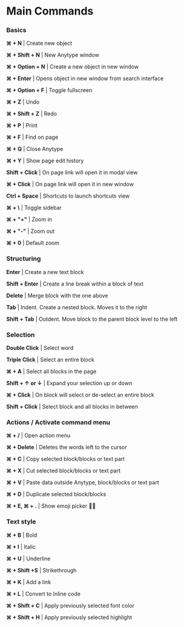 # Main Commands

### Basics

**⌘ + N** | Create new object&#x20;

**⌘ + Shift + N** | New Anytype window&#x20;

**⌘ + Option + N** | Create a new object in new window&#x20;

**⌘ + Enter** | Opens object in new window from search interface&#x20;

**⌘ + Option + F** | Toggle fullscreen&#x20;

**⌘ + Z** | Undo&#x20;

**⌘ + Shift + Z** | Redo&#x20;

**⌘ + P** | Print&#x20;

**⌘ + F** | Find on page&#x20;

**⌘ + Q** | Close Anytype&#x20;

**⌘ + Y** | Show page edit history&#x20;

**Shift + Click** | On page link will open it in modal view&#x20;

**⌘ + Click** | On page link will open it in new window&#x20;

**Ctrl + Space** | Shortcuts to launch shortcuts view&#x20;

**⌘ + \\** | Toggle sidebar&#x20;

**⌘ + "+"** | Zoom in&#x20;

**⌘ + "-"** | Zoom out&#x20;

**⌘ + 0** | Default zoom&#x20;

### Structuring&#x20;

**Enter** | Create a new text block&#x20;

**Shift + Enter** | Create a line break within a block of text&#x20;

**Delete** | Merge block with the one above&#x20;

**Tab** | Indent. Сreate a nested block. Moves it to the right&#x20;

**Shift + Tab** | Outdent. Move block to the parent block level to the left&#x20;

### Selection&#x20;

**Double Click** | Select word&#x20;

**Triple Click** | Select an entire block&#x20;

**⌘ + A** | Select all blocks in the page&#x20;

**Shift + ↑ or ↓** | Expand your selection up or down&#x20;

**⌘ + Click** | On block will select or de-select an entire block&#x20;

**Shift + Click** | Select block and all blocks in between&#x20;

### Actions / Activate command menu&#x20;

**⌘ + /** | Open action menu&#x20;

**⌘ + Delete** | Deletes the words left to the cursor&#x20;

**⌘ + C** | Copy selected block/blocks or text part&#x20;

**⌘ + X** | Cut selected block/blocks or text part&#x20;

**⌘ + V** | Paste data outside Anytype, block/blocks or text part&#x20;

**⌘ + D** | Duplicate selected block/blocks&#x20;

**⌘ + E, ⌘ + .** | Show emoji picker 🏄‍♂️&#x20;

### Text style&#x20;

**⌘ + B** | Bold&#x20;

**⌘ + I** | Italic&#x20;

**⌘ + U** | Underline&#x20;

**⌘ + Shift +S** | Strikethrough&#x20;

**⌘ + K** | Add a link&#x20;

**⌘ + L** | Convert to Inline code&#x20;

**⌘ + Shift + C** | Apply previously selected font color&#x20;

**⌘ + Shift + H** | Apply previously selected highlight
